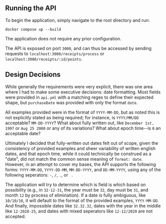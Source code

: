 Running the API
---
To begin the application, simply navigate to the root directory and run:

```
docker compose up --build
```

The application does not require any prior configuration.

The API is exposed on port `3000`, and can thus be accessed by sending requests to `localhost:3000/receipts/process` or `localhost:3000/receipts/:id/points`.

Design Decisions
---
While generally the requirements were very explicit, there was one area where I had to make some executive decisions: date formatting. Most fields were provided in `api.yml` with a matching regex to define their expected shape, but `purchaseDate` was provided with only the format `date`.

All examples provided were in the format of `YYYY-MM-DD`, but as noted this is not explicitly stated as being required; for instance, is `YYYY/MM/DD` acceptable? `MM-DD-YYYY`? What about fully written out, like `December 1st, 1997` or `Aug 25 2000` or any of its variations? What about epoch time--is `0` an acceptable date?

Ultimately I decided that fully-written out dates felt out of scope, given the consistency of provided examples and sheer variability of written english dates, and that epoch time, while it could technically be construed as a "date", did not match the common sense meaning of `format: date`. However, in an attempt to cover my bases, the API supports the following forms: `YYYY-MM-DD`, `YYYY-DD-MM`, `MM-DD-YYYY`, and `DD-MM-YYYY`, using any of the following seperators: `-`, `/`, `.`, or ` `.

The application will try to determine which is field is which based on possibility (e.g., in `32-12-31`, the year must be `32`, day must be `31`, and month `12` by process of elimination). If a date is fully ambiguous, like `10/10/10`, it will default to the format of the provided examples, `YYYY-MM-DD`. And finally, impossible dates like `32.32.32`, dates with the year in the middle like `12-2020-25`, and dates with mixed seperators like `12-12/2020` are not accepted.